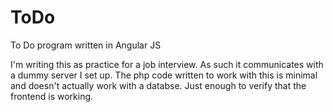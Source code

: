 # ToDo
To Do program written in Angular JS

I'm writing this as practice for a job interview. As such it communicates with a dummy server I set up. The php code written to work with this is minimal and doesn't actually work with a databse. Just enough to verify that the frontend is working.
